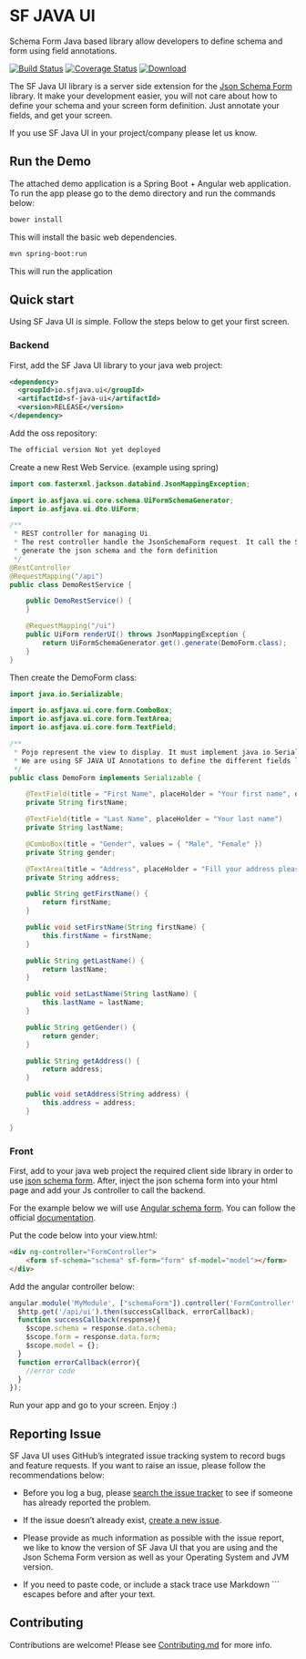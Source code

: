 # SF JAVA UI
Schema Form Java based library allow developers to define schema and form using field annotations.

[![Build Status](https://travis-ci.org/JsonSchema-JavaUI/sf-java-ui.svg?branch=master)](https://travis-ci.org/JsonSchema-JavaUI/sf-java-ui)
[![Coverage Status](https://coveralls.io/repos/github/JsonSchema-JavaUI/sf-java-ui/badge.svg?branch=master)](https://coveralls.io/github/JsonSchema-JavaUI/sf-java-ui?branch=master)
[ ![Download](https://api.bintray.com/packages/jsonschema-javaui/SF-Java-UI/sf-java-ui/images/download.svg) ](https://bintray.com/jsonschema-javaui/SF-Java-UI/sf-java-ui/_latestVersion)

The SF Java UI library is a server side extension for the [Json Schema Form](https://github.com/json-schema-form) library. It make your development easier, you will not care about how to define your schema and your screen form definition. Just annotate your fields, and get your screen.

If you use SF Java UI in your project/company please let us know.

## Run the Demo
The attached demo application is a Spring Boot + Angular web application. 
To run the app please go to the demo directory and run the commands below:

```bash
bower install
```
This will install the basic web dependencies.

```bash
mvn spring-boot:run
```
This will run the application

## Quick start
Using SF Java UI is simple. Follow the steps below to get your first screen.

### Backend

First, add the SF Java UI library to your java web project:

```xml
<dependency>
  <groupId>io.sfjava.ui</groupId>
  <artifactId>sf-java-ui</artifactId>
  <version>RELEASE</version>
</dependency>
```
Add the oss repository:
```xml
The official version Not yet deployed
```

Create a new Rest Web Service. (example using spring)

```Java
import com.fasterxml.jackson.databind.JsonMappingException;

import io.asfjava.ui.core.schema.UiFormSchemaGenerator;
import io.asfjava.ui.dto.UiForm;

/**
 * REST controller for managing Ui.
 * The rest controller handle the JsonSchemaForm request. It call the SF JAVA UI library to 
 * generate the json schema and the form definition
 */
@RestController
@RequestMapping("/api")
public class DemoRestService {

	public DemoRestService() {
	}

	@RequestMapping("/ui")
	public UiForm renderUI() throws JsonMappingException {
		return UiFormSchemaGenerator.get().generate(DemoForm.class);
	}
}
```
Then create the DemoForm class:

```Java
import java.io.Serializable;

import io.asfjava.ui.core.form.ComboBox;
import io.asfjava.ui.core.form.TextArea;
import io.asfjava.ui.core.form.TextField;

/**
 * Pojo represent the view to display. It must implement java.io.Serializable.
 * We are using SF JAVA UI Annotations to define the different fields layout
 */
public class DemoForm implements Serializable {

	@TextField(title = "First Name", placeHolder = "Your first name", description="This is a description for your first name field")
	private String firstName;

	@TextField(title = "Last Name", placeHolder = "Your last name")
	private String lastName;

	@ComboBox(title = "Gender", values = { "Male", "Female" })
	private String gender;

	@TextArea(title = "Address", placeHolder = "Fill your address please", description = "This is a textarea")
	private String address;

	public String getFirstName() {
		return firstName;
	}

	public void setFirstName(String firstName) {
		this.firstName = firstName;
	}

	public String getLastName() {
		return lastName;
	}

	public void setLastName(String lastName) {
		this.lastName = lastName;
	}

	public String getGender() {
		return gender;
	}

	public String getAddress() {
		return address;
	}

	public void setAddress(String address) {
		this.address = address;
	}

}
```
### Front

First, add to your java web project the required client side library in order to use [json schema form](https://github.com/json-schema-form). 
After, inject the json schema form into your html page and add your Js controller to call the backend.

For the example below we will use [Angular schema form](https://github.com/json-schema-form/angular-schema-form). You can follow the official [documentation](https://github.com/json-schema-form/angular-schema-form#documentation).

Put the code below into your view.html:

```HTML
<div ng-controller="FormController">
    <form sf-schema="schema" sf-form="form" sf-model="model"></form>
</div>
```
Add the angular controller below:

```javascript
angular.module('MyModule', ["schemaForm"]).controller('FormController', function($scope,$http) {
  $http.get('/api/ui').then(successCallback, errorCallback);
  function successCallback(response){
    $scope.schema = response.data.schema;
    $scope.form = response.data.form;
    $scope.model = {};
  }
  function errorCallback(error){
    //error code
  }
});
```

Run your app and go to your screen. Enjoy :)

## Reporting Issue
SF Java UI uses GitHub’s integrated issue tracking system to record bugs and feature requests. If you want to raise an issue, please follow the recommendations below:

  - Before you log a bug, please [search the issue tracker](https://github.com/JsonSchema-JavaUI/sf-java-ui/search?type=Issues) to see if someone has already reported the problem.

  - If the issue doesn’t already exist, [create a new issue](https://github.com/JsonSchema-JavaUI/sf-java-ui/issues/new).

  - Please provide as much information as possible with the issue report, we like to know the version of SF Java UI that you are using and the Json Schema Form version as well as your Operating System and JVM version.

  - If you need to paste code, or include a stack trace use Markdown \``` escapes before and after your text.

## Contributing
Contributions are welcome! Please see [Contributing.md](CONTRIBUTING.md) for more info.
